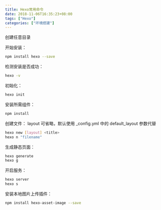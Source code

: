 ```yaml
---
title: Hexo常用命令
date: 2018-11-06T16:35:23+08:00
tags: ["Hexo"]
categories: ["环境搭建"]
---
```


创建任意目录

开始安装：
```bash
npm install hexo --save
```

<!-- more -->

检测安装是否成功：
```bash
hexo -v
```

初始化：
```bash
hexo init
```

安装所需组件：
```bash
npm install
```

创建文件： layout 可省略，默认使用 _config.yml 中的 default_layout 参数代替
```bash
hexo new [layout] <title>
hexo n "filename"
```

生成静态页面：
```bash
hexo generate
hexo g
```

开启服务：
```bash
hexo server
hexo s
```

安装本地图片上传插件：
```bash
npm install hexo-asset-image --save
```